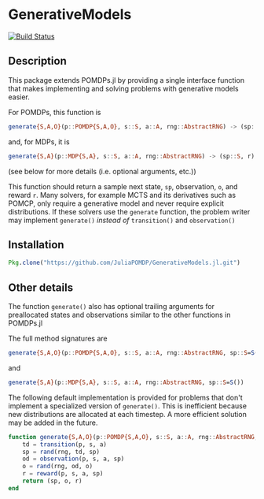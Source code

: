 # GenerativeModels

[![Build Status](https://travis-ci.org/zsunberg/GenerativeModels.jl.svg?branch=master)](https://travis-ci.org/zsunberg/GenerativeModels.jl)

## Description

This package extends POMDPs.jl by providing a single interface function that makes implementing and solving problems with generative models easier.

For POMDPs, this function is
```julia
generate{S,A,O}(p::POMDP{S,A,O}, s::S, a::A, rng::AbstractRNG) -> (sp::S, o::O, r)
```
and, for MDPs, it is
```julia
generate{S,A}(p::MDP{S,A}, s::S, a::A, rng::AbstractRNG) -> (sp::S, r)
```
(see below for more details (i.e. optional arguments, etc.))

This function should return a sample next state, `sp`, observation, `o`, and reward `r`. Many solvers, for example MCTS and its derivatives such as POMCP, only require a generative model and never require explicit distributions. If these solvers use the `generate` function, the problem writer may implement `generate()` *instead of* `transition()` and `observation()`

## Installation

```julia
Pkg.clone("https://github.com/JuliaPOMDP/GenerativeModels.jl.git")
```

## Other details

The function `generate()` also has optional trailing arguments for preallocated states and observations similar to the other functions in POMDPs.jl

The full method signatures are
```julia
generate{S,A,O}(p::POMDP{S,A,O}, s::S, a::A, rng::AbstractRNG, sp::S=S(), o::O=O()
```
and
```julia
generate{S,A}(p::MDP{S,A}, s::S, a::A, rng::AbstractRNG, sp::S=S())
```

The following default implementation is provided for problems that don't implement a specialized version of `generate()`. This is inefficient because new distributions are allocated at each timestep. A more efficient solution may be added in the future.

```julia
function generate{S,A,O}(p::POMDP{S,A,O}, s::S, a::A, rng::AbstractRNG, sp::S=S(), o::O=O())
    td = transition(p, s, a)
    sp = rand(rng, td, sp)
    od = observation(p, s, a, sp)
    o = rand(rng, od, o)
    r = reward(p, s, a, sp)
    return (sp, o, r)
end
```
